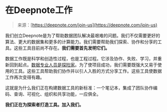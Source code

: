 <!--yml

category: 未分类

date: 2024-05-27 14:49:45

-->

# 在Deepnote工作

> 来源：[https://deepnote.com/join-us](https://deepnote.com/join-us)

我们创立Deepnote是为了帮助数据团队解决最艰难的问题。我们不仅需要更好的算法、更大的数据集和更多的计算能力。我们需要帮助我们探索、协作和分享的工具。这些工具目前尚不存在。**我们需要首先发明它们。**

数据工作既是科学和创造性过程，也是工程过程。它涉及协作、失败、学习，并重新回到起点。[数据专业人员是探险家](https://ieeexplore.ieee.org/document/8103446)。为了使项目成功，我们需要既强大又易于使用的工具。这些工具帮助我们协作并以引人入胜的方式分享工作。这些工具使数据工作再次变得有趣。

这就是为什么我们正在构建数据工具的新标准：一个笔记本，集成了团队协作编码、查询、可视化、组织和共享功能，一应俱全。

**我们正在为探索者打造工具。加入我们。**
